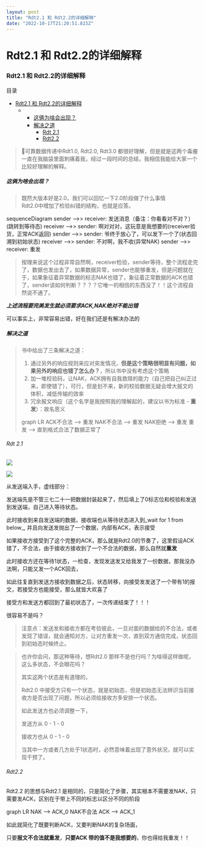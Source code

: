 ```yaml
---
layout: post
title: "Rdt2.1 和 Rdt2.2的详细解释"
date: "2022-10-17T21:20:51.815Z"
---
```

Rdt2.1 和 Rdt2.2的详细解释
====================

### Rdt2.1 和 Rdt2.2的详细解释

目录

*   [Rdt2.1 和 Rdt2.2的详细解释](#rdt21-和-rdt22的详细解释)
    *   *   [这俩为啥会出现？](#这俩为啥会出现)
        *   [解决之道](#解决之道)
            *   [Rdt 2.1](#rdt-21)
            *   [Rdt2.2](#rdt22)

> 🌵可靠数据传递中Rdt1.0, Rdt2.0, Rdt3.0 都很好理解，但是就是这两个毒瘤一直在我脑袋里面刺痛着我，经过一段时间的总结，我相信我能给大家一个比较好理解的解释。

##### 这俩为啥会出现？

> 既然大版本好是2.0，我们可以回忆一下2.0阶段做了什么事情  
> Rdt2.0中增加了检验纠错的结构，也就是应答。

sequenceDiagram sender -->> receiver: 发送消息（备注：你看看对不对？）(跳转到等待态) receiver -->> sender: 啊对对对，这玩意是我想要的(receiver验货，正常ACK返回) sender -->> sender: 爷终于放心了，可以发下一个了(状态回溯到初始状态) receiver -->> sender: 不对啊，我不收(异常NAK) sender -->> receiver: 重发

> 按理来说这个过程非常自然啊，receiver检验，sender等待，整个流程走完了，数据也发出去了，如果数据异常，sender也能够重发，但是问题就在于，如果象征着异常数据的标志NAK也错了，象征着正常数据的ACK也错了，sender该如何判断？？？？它唯一的相信的东西没了！！这个流程自然说不通了。

_**上述流程要完美发生就必须要求ACK,NAK绝对不能出错**_

可以事实上，非常容易出错，好在我们还是有解决办法的

##### 解决之道

> 书中给出了三条解决之道：
> 
> 1.  通过另外的响应规则来应对突发情况，**但是这个策略很明显有问题，如果另外的响应也错了怎么办？**，所以书中没有考虑这个策略
> 2.  加一堆校验码，让NAK，ACK拥有自我救赎的能力（自己把自己纠正过来，即使错了），可行，但是划不来，新的校验数据无疑会增大报文的体积，减低传输的效率
> 3.  冗余报文响应（这个名字是我按照我的理解起的，建议以书为标准 - **重发**）：故名思义
> 
> graph LR ACK不合法 --> 重发 NAK不合法 --> 重发 NAK拒绝 --> 重发 重发 --> 直到格式合法了数据正常了

###### Rdt 2.1

![](https://pic1.imgdb.cn/item/634d5fc616f2c2beb1a854f1.png)

![](https://pic1.imgdb.cn/item/634d5fd816f2c2beb1a8aff2.png)

从发送端入手，虚线部分：

发送端先是不管三七二十一把数据封装起来了，然后填上了0标志位和校验和发送到发送端，自己进入等待状态。

此时接收到来自发送端的数据，接收端也从等待状态进入到_wait for 1 from below_, 并且向发送发抛出了一个数据，内部有ACK，表示接受

如果接收方接受到了这个完整的ACK，那么就是Rdt2.0的节奏了，这里假设ACK错了，不合法，由于接收方接收到了一个不合法的数据，那么自然就**重发**

此时接收方还在等待1状态，一检查，发现发送发又给我发了一份数据，那我没办法啊，只能又发一个ACK回去，

如此往复直到发送方接收到数据之后，状态转移，向接受发发送了一个带有1的报文，若接受方也能接受，那么就皆大欢喜了

接受方和发送方都回到了最初状态了，一次传递结束了！！！

很容易不是吗？

> 注意点：发送发和接收方都在考验彼此，一旦对面的数据给的不合法，或者发现了错误，就会通知对方，让对方重发一次，直到双方通信完成，状态回到初始态时候终止。

> 也许你会问，那这种等待，想Rdt2.0 那样不是也行吗？为啥得这样做呢，这么多状态，不会眼花吗？
> 
> 其实这两个状态是有道理的，
> 
> Rdt2.0 中接受方只有一个状态，就是初始态，但是初始态无法辨识当前接收方是否出现了问题，所以必须给接收方多安排一个状态。
> 
> 如此发送方也必须调整一下，
> 
> 发送方从 0 - 1 - 0
> 
> 接收方也从 0 - 1 - 0
> 
> 当其中一方或者几方处于1状态时，必然意味着出现了意外状况，就可以实现干预了。

###### Rdt2.2

Rdt2.2 的思想与Rdt2.1 是相同的，只是简化了步骤，其实根本不需要发NAK，只需要发ACK，区别在于带上不同的标志以区分不同的阶段

graph LR NAK --> ACK\_0 NAK不合法 ACK --> ACK\_1

如此就简化了既要判断ACK，又要判断NAK的复杂场面，

只要**报文不合法就重发**，**只要ACK 带的值不是我想要的**，你也得给我重发！！